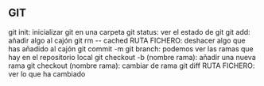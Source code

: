 ## GIT

git init: inicializar git en una carpeta
git status: ver el estado de git
git add: añadir algo al cajón
git rm -- cached RUTA FICHERO: deshacer algo que has añadido al cajón
git commit -m
git branch: podemos ver las ramas que hay en el repositorio local
git checkout -b (nombre rama): añadir una nueva rama
git checkout (nombre rama): cambiar de rama
git diff RUTA FICHERO: ver lo que ha cambiado 